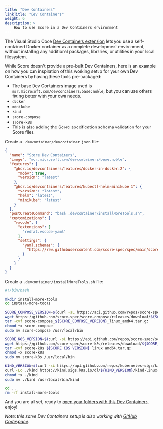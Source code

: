 ```yaml
---
title: "Dev Containers"
linkTitle: "Dev Containers"
weight: 6
description: >
    How to use Score in a Dev Containers environment
---
```


The Visual Studio Code [Dev Containers extension](https://code.visualstudio.com/docs/remote/containers) lets you use a self-contained Docker container as a complete development environment, without installing any additional packages, libraries, or utilities in your local filesystem.

While Score doesn't provide a pre-built Dev Containers, here is an example on how you can inspiration of this working setup for your own Dev Containers by having these tools pre-packaged:

- The base Dev Containers image used is `mcr.microsoft.com/devcontainers/base:noble`, but you can use others fitting better with your own needs.
- `docker`
- `minikube`
- `kind`
- `score-compose`
- `score-k8s`
- This is also adding the Score specification schema validation for your Score files.

Create a `.devcontainer/devcontainer.json` file:

```json
{
  "name": "Score Dev Containers",
  "image": "mcr.microsoft.com/devcontainers/base:noble",
  "features": {
    "ghcr.io/devcontainers/features/docker-in-docker:2": {
      "moby": true,
      "version": "latest"
    },
    "ghcr.io/devcontainers/features/kubectl-helm-minikube:1": {
      "version": "latest",
      "helm": "latest",
      "minikube": "latest"
    }
  },
  "postCreateCommand": "bash .devcontainer/installMoreTools.sh",
  "customizations": {
    "vscode": {
      "extensions": [
        "redhat.vscode-yaml"
      ],
      "settings": {
        "yaml.schemas": {
          "https://raw.githubusercontent.com/score-spec/spec/main/score-v1b1.json": "score.yaml"
        }
      }
    }
  }
}
```

Create a `.devcontainer/installMoreTools.sh` file:

```bash
#!/bin/bash

mkdir install-more-tools
cd install-more-tools

SCORE_COMPOSE_VERSION=$(curl -sL https://api.github.com/repos/score-spec/score-compose/releases/latest | jq -r .tag_name)
wget https://github.com/score-spec/score-compose/releases/download/${SCORE_COMPOSE_VERSION}/score-compose_${SCORE_COMPOSE_VERSION}_linux_amd64.tar.gz
tar -xvf score-compose_${SCORE_COMPOSE_VERSION}_linux_amd64.tar.gz
chmod +x score-compose
sudo mv score-compose /usr/local/bin

SCORE_K8S_VERSION=$(curl -sL https://api.github.com/repos/score-spec/score-k8s/releases/latest | jq -r .tag_name)
wget https://github.com/score-spec/score-k8s/releases/download/${SCORE_K8S_VERSION}/score-k8s_${SCORE_K8S_VERSION}_linux_amd64.tar.gz
tar -xvf score-k8s_${SCORE_K8S_VERSION}_linux_amd64.tar.gz
chmod +x score-k8s
sudo mv score-k8s /usr/local/bin

KIND_VERSION=$(curl -sL https://api.github.com/repos/kubernetes-sigs/kind/releases/latest | jq -r .tag_name)
curl -Lo ./kind https://kind.sigs.k8s.io/dl/${KIND_VERSION}/kind-linux-amd64
chmod +x ./kind
sudo mv ./kind /usr/local/bin/kind

cd ..
rm -rf install-more-tools
```

And you are all set, ready to [open your folders with this Dev Containers](https://code.visualstudio.com/docs/devcontainers/containers#_quick-start-open-an-existing-folder-in-a-container), enjoy!

_Note: this same Dev Containers setup is also working with [GitHub Codespace](https://docs.github.com/en/codespaces/setting-up-your-project-for-codespaces/adding-a-dev-container-configuration/introduction-to-dev-containers)._
